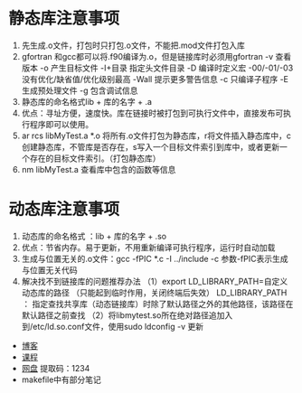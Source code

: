 # 静态库注意事项
1. 先生成.o文件，打包时只打包.o文件，不能把.mod文件打包入库
2. gfortran 和gcc都可以将.f90编译为.o，但是链接库时必须用gfortran
-v	查看版本
-o	产生目标文件
-I+目录	指定头文件目录
-D	编译时定义宏
-00/-01/-03	没有优化/缺省值/优化级别最高
-Wall	提示更多警告信息
-c	只编译子程序
-E	生成预处理文件
-g	包含调试信息
3. 静态库的命名格式lib + 库的名字 + .a
4. 优点：寻址方便，速度快。库在链接时被打包到可执行文件中，直接发布可执行程序即可以使用。
5. ar rcs libMyTest.a *.o        将所有.o文件打包为静态库，r将文件插入静态库中，c创建静态库，不管库是否存在，s写入一个目标文件索引到库中，或者更新一个存在的目标文件索引。（打包静态库）
6. nm libMyTest.a        查看库中包含的函数等信息

#  动态库注意事项
1. 动态库的命名格式 ：lib + 库的名字 + .so
2. 优点：节省内存。易于更新，不用重新编译可执行程序，运行时自动加载
3. 生成与位置无关的.o文件：gcc -fPIC *.c -I ../include -c   参数-fPIC表示生成与位置无关代码
4. 解决找不到链接库的问题推荐办法
（1）export LD_LIBRARY_PATH=自定义动态库的路径
（只能起到临时作用，关闭终端后失效）
LD_LIBRARY_PATH ： 指定查找共享库（动态链接库）时除了默认路径之外的其他路径，该路径在默认路径之前查找
（2）将libmytest.so所在绝对路径追加入到/etc/ld.so.conf文件，使用sudo ldconfig -v 更新

+ [博客](https://blog.csdn.net/daidaihema/article/details/80902012?ops_request_misc=%257B%2522request%255Fid%2522%253A%2522164542031816780261936608%2522%252C%2522scm%2522%253A%252220140713.130102334..%2522%257D&request_id=164542031816780261936608&biz_id=0&utm_medium=distribute.pc_search_result.none-task-blog-2~all~sobaiduend~default-2-80902012.pc_search_insert_es_download&utm_term=%E7%BC%96%E8%AF%91%E9%9D%99%E6%80%81%E5%BA%93&spm=1018.2226.3001.4187)
+ [课程](https://www.bilibili.com/video/BV1dt411f7TZ?p=63)
+ [网盘](https://pan.baidu.com/s/1vnUx5R7hkJ4v2RPdn2H-bQ )  提取码：1234 
+ makefile中有部分笔记

   

